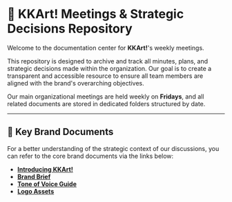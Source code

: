# 📓 KKArt! Meetings & Strategic Decisions Repository

Welcome to the documentation center for **KKArt!**'s weekly meetings.

This repository is designed to archive and track all minutes, plans, and strategic decisions made within the organization. Our goal is to create a transparent and accessible resource to ensure all team members are aligned with the brand's overarching objectives.

Our main organizational meetings are held weekly on **Fridays**, and all related documents are stored in dedicated folders structured by date.

---

## 🔗 Key Brand Documents

For a better understanding of the strategic context of our discussions, you can refer to the core brand documents via the links below:

*   **[Introducing KKArt!](https://gist.github.com/konkurehonar/f06176c64606db32d3e0e080037535d2)**
*   **[Brand Brief](https://gist.github.com/konkurehonar/6f7b6b19ab3b38d2e691fa69888d5bae)**
*   **[Tone of Voice Guide](https://gist.github.com/konkurehonar/aa0b310f0167da888ff4bea3dcf01170)**
*   **[Logo Assets](https://gist.github.com/konkurehonar/67a7daa974934f52ee469b59ece57c14)**

